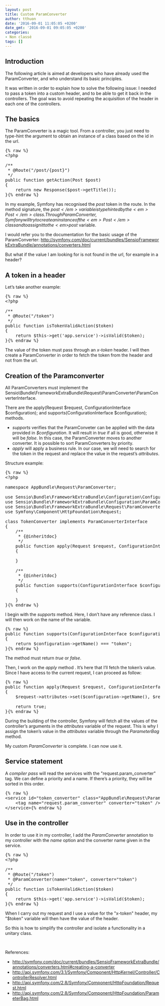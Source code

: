 ```yaml
---
layout: post
title: Custom ParamConverter
author: tthuon
date: '2016-09-01 11:05:05 +0200'
date_gmt: '2016-09-01 09:05:05 +0200'
categories:
- Non classé
tags: []
---
```


## Introduction
The following article is aimed at developers who have already used the ParamConverter, and who understand its basic principles.

It was written in order to explain how to solve the following issue: I needed to pass a token into a custom header, and to be able to get it back in the controllers. The goal was to avoid repeating the acquisition of the header in each one of the controllers.

## The basics
The ParamConverter is a magic tool. From a controller, you just need to type-hint the argument to obtain an instance of a class based on the id in the url.

<pre class="lang:php decode:true">
{% raw %}
&lt;?php

/**
 * @Route("/post/{post}")
 */
public function getAction(Post $post)
{
    return new Response($post-&gt;getTitle());
}{% endraw %}
</pre>

In my example, Symfony has recognised the<em> post</em> token in the route. In the method signature, the <em>$post</em> variable is type hinted by the <em>Post </em>class. Through ParamConverter, Symfony will try to create an instance of the <em>Post</em> class and to assign it to the <em>$post</em> variable.

I would refer you to the documentation for the basic usage of the ParamConverter: <a href="http://symfony.com/doc/current/bundles/SensioFrameworkExtraBundle/annotations/converters.html">http://symfony.com/doc/current/bundles/SensioFrameworkExtraBundle/annotations/converters.html</a>

But what if the value I am looking for is not found in the url, for example in a header?

## A token in a header
Let’s take another example:

<pre class="lang:php decode:true">
{% raw %}
&lt;?php

/**
 * @Route("/token")
 */
public function isTokenValidAction($token)
{
    return $this-&gt;get('app.service')-&gt;isValid($token);
}{% endraw %}
</pre>

The value of the token must pass through an <em>x-token</em> header. I will then create a ParamConverter in order to fetch the token from the header and not from the url.

## Creation of the Paramconverter
All ParamConverters must implement the <span class="lang:php decode:true crayon-inline">Sensio\Bundle\FrameworkExtraBundle\Request\ParamConverter\ParamConverterInterface</span>.

There are the <span class="lang:php decode:true crayon-inline ">apply(Request $request, ConfigurationInterface $configuration);</span> and <span class="lang:php decode:true crayon-inline ">supports(ConfigurationInterface $configuration);</span> methods.

<ul>
<li><em>supports</em> verifies that the ParamConveter can be applied with the data provided in <em>$configuration</em>. It will result in <em>true</em> if all is good, otherwise it will be <em>false</em>. In this case, the ParamConverter moves to another converter. It is possible to sort ParamConverters by priority.</li>
<li><em>apply </em>will apply a business rule. In our case, we will need to search for the token in the request and replace the value in the request’s <em>attributes</em>.</li>
</ul>
Structure example:

<pre class="lang:php decode:true">
{% raw %}
&lt;?php

namespace AppBundle\Request\ParamConverter;

use Sensio\Bundle\FrameworkExtraBundle\Configuration\ConfigurationInterface;
use Sensio\Bundle\FrameworkExtraBundle\Configuration\ParamConverter;
use Sensio\Bundle\FrameworkExtraBundle\Request\ParamConverter\ParamConverterInterface;
use Symfony\Component\HttpFoundation\Request;

class TokenConverter implements ParamConverterInterface
{
    /**
     * {@inheritdoc}
     */
    public function apply(Request $request, ConfigurationInterface $configuration)
    {

    }

    /**
     * {@inheritdoc}
     */
    public function supports(ConfigurationInterface $configuration)
    {

    }
}{% endraw %}
</pre>

I begin with the <em>supports </em>method<em>. </em>Here, I don’t have any reference class. I will then work on the name of the variable.

<pre class="lang:php decode:true ">
{% raw %}
public function supports(ConfigurationInterface $configuration)
{
    return $configuration-&gt;getName() === "token";
}{% endraw %}
</pre>

The method must return <em>true</em> or <em>false</em>.

Then, I work on the <em>apply</em> method . It’s here that I’ll fetch the token’s value. Since I have access to the current request, I can proceed as follow:

<pre class="lang:php decode:true">
{% raw %}
public function apply(Request $request, ConfigurationInterface $configuration)
{
    $request-&gt;attributes-&gt;set($configuration-&gt;getName(), $request-&gt;headers-&gt;get('x-token'));

    return true;
}{% endraw %}
</pre>

During the building of the controller, Symfony will fetch all the values of the controller’s arguments in the <em>attributes </em>variable of the request. This is why I assign the token’s value in the <em>attributes </em>variable through the <em>ParameterBag </em>method.

My custom <em>ParamConverter</em> is complete. I can now use it.

## Service statement
A <em>compiler pass</em> will read the services with the "request.param_converter" tag. We can define a priority and a name. If there’s a priority, they will be sorted in this order.

<pre class="lang:xhtml decode:true ">
{% raw %}
&lt;service id="token_converter" class="AppBundle\Request\ParamConverter\CrmTokenConverter"&gt;
    &lt;tag name="request.param_converter" converter="token" /&gt;
&lt;/service&gt;{% endraw %}
</pre>

## Use in the controller
In order to use it in my controller, I add the <em>ParamConverter </em>annotation to my controller with the <em>name </em>option and the converter name given in the service.

<pre class="lang:php decode:true">
{% raw %}
&lt;?php

/**
 * @Route("/token")
 * @ParamConverter(name="token", converter="token")
 */
public function isTokenValidAction($token)
{
    return $this-&gt;get('app.service')-&gt;isValid($token);
}{% endraw %}
</pre>

When I carry out my request and I use a value for the "x-token" header, my "$token" variable will then have the value of the header.

So this is how to simplify the controller and isolate a functionality in a unitary class.

&nbsp;

References:

<ul>
<li><a href="http://symfony.com/doc/current/bundles/SensioFrameworkExtraBundle/annotations/converters.html#creating-a-converter">http://symfony.com/doc/current/bundles/SensioFrameworkExtraBundle/annotations/converters.html#creating-a-converter</a></li>
<li><a href="http://api.symfony.com/3.1/Symfony/Component/HttpKernel/Controller/ControllerResolver.html">http://api.symfony.com/3.1/Symfony/Component/HttpKernel/Controller/ControllerResolver.html</a></li>
<li><a href="http://api.symfony.com/2.8/Symfony/Component/HttpFoundation/Request.html">http://api.symfony.com/2.8/Symfony/Component/HttpFoundation/Request.html</a></li>
<li><a href="http://api.symfony.com/2.8/Symfony/Component/HttpFoundation/ParameterBag.html">http://api.symfony.com/2.8/Symfony/Component/HttpFoundation/ParameterBag.html</a></li>
</ul>
&nbsp;


